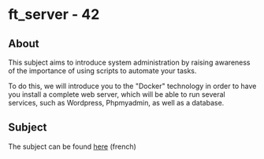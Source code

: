 # ft_server - 42

## About

This subject aims to introduce system administration by raising awareness of the importance of using scripts to automate your tasks.

To do this, we will introduce you to the "Docker" technology in order to have you install a complete web server, which will be able to run several services, such as Wordpress, Phpmyadmin, as well as a database.

## Subject

The subject can be found [here](/subject.fr.pdf) (french)

